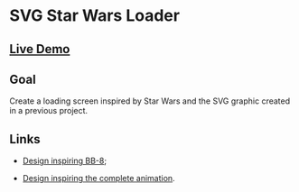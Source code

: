 # SVG Star Wars Loader

## [Live Demo](https://codepen.io/borntofrappe/full/pMxWgj)

## Goal

Create a loading screen inspired by Star Wars and the SVG graphic created in a previous project.

## Links

- [Design inspiring BB-8](https://dribbble.com/shots/2408834-BB-8);

- [Design inspiring the complete animation](https://dribbble.com/shots/4064529-BB8-Riding).
